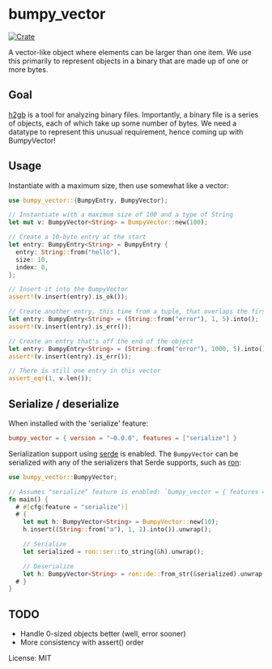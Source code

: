 # bumpy_vector

[![Crate](https://img.shields.io/crates/v/bumpy_vector.svg)](https://crates.io/crates/bumpy_vector)

A vector-like object where elements can be larger than one item. We use
this primarily to represent objects in a binary that are made up of one
or more bytes.

## Goal

[h2gb](https://github.com/h2gb/libh2gb) is a tool for analyzing binary
files. Importantly, a binary file is a series of objects, each of which
take up some number of bytes. We need a datatype to represent this unusual
requirement, hence coming up with BumpyVector!

## Usage

Instantiate with a maximum size, then use somewhat like a vector:

```rust
use bumpy_vector::{BumpyEntry, BumpyVector};

// Instantiate with a maximum size of 100 and a type of String
let mut v: BumpyVector<String> = BumpyVector::new(100);

// Create a 10-byte entry at the start
let entry: BumpyEntry<String> = BumpyEntry {
  entry: String::from("hello"),
  size: 10,
  index: 0,
};

// Insert it into the BumpyVector
assert!(v.insert(entry).is_ok());

// Create another entry, this time from a tuple, that overlaps the first
let entry: BumpyEntry<String> = (String::from("error"), 1, 5).into();
assert!(v.insert(entry).is_err());

// Create an entry that's off the end of the object
let entry: BumpyEntry<String> = (String::from("error"), 1000, 5).into();
assert!(v.insert(entry).is_err());

// There is still one entry in this vector
assert_eq!(1, v.len());
```

## Serialize / deserialize

When installed with the 'serialize' feature:

```toml
bumpy_vector = { version = "~0.0.0", features = ["serialize"] }
```

Serialization support using [serde](https://serde.rs/) is enabled. The
`BumpyVector` can be serialized with any of the serializers that Serde
supports, such as [ron](https://github.com/ron-rs/ron):

```rust
use bumpy_vector::BumpyVector;

// Assumes "serialize" feature is enabled: `bumpy_vector = { features = ["serialize"] }`
fn main() {
  # #[cfg(feature = "serialize")]
  # {
    let mut h: BumpyVector<String> = BumpyVector::new(10);
    h.insert((String::from("a"), 1, 2).into()).unwrap();

    // Serialize
    let serialized = ron::ser::to_string(&h).unwrap();

    // Deserialize
    let h: BumpyVector<String> = ron::de::from_str(&serialized).unwrap();
  # }
}
```

## TODO

* Handle 0-sized objects better (well, error sooner)
* More consistency with assert() order

License: MIT
